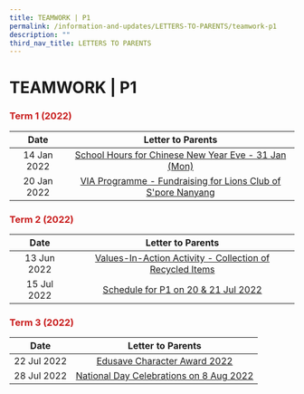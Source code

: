 ```yaml
---
title: TEAMWORK | P1
permalink: /information-and-updates/LETTERS-TO-PARENTS/teamwork-p1
description: ""
third_nav_title: LETTERS TO PARENTS
---
```

# TEAMWORK | P1

### <span style = "color: #c81b1b"> <b>Term 1 (2022)</b> </span>

<table>
<thead>
  <tr>
    <th style="text-align: center;">Date</th>
    <th style="text-align: center;">Letter to Parents</th>
  </tr>
</thead>
<tbody>
  <tr>
    <td style="text-align: center;">14 Jan 2022</td>
    <td style="text-align: center;"><a href="/files/INFORMATION%20AND%20UPDATES/Letter%20To%20Parents/Teamwork%201/020%20Sch%20Hours%20on%20CNY%20Eve%2031%20Jan%202022.pdf" target = "_blank">School Hours for Chinese New Year Eve - 31 Jan (Mon)</a></td>
  </tr>
  <tr>
    <td style="text-align: center;"> 20 Jan 2022</td>
    <td style="text-align: center;"> <a href="/files/INFORMATION%20AND%20UPDATES/Letter%20To%20Parents/Teamwork%201/022%20VIA%20Programme%20Fundraising%20for%20Lions%20Club%20of%20Singapore%20Nanyang.pdf" target = "_blank">VIA Programme - Fundraising for Lions Club of S'pore Nanyang</a></td>
  </tr>
</tbody>
</table>

### <span style = "color: #c81b1b"> <b>Term 2 (2022)</b> </span>

<table>
<thead>
  <tr>
    <th style="text-align: center;">Date</th>
    <th style="text-align: center;">Letter to Parents</th>
  </tr>
</thead>
<tbody>
  <tr>
    <td style="text-align: center;">13 Jun 2022</td>
    <td style="text-align: center;"><a href="/files/INFORMATION%20AND%20UPDATES/Letter%20To%20Parents/Teamwork%201/044%20Collection%20of%20Recycled%20items.pdf" target = "_blank">Values-In-Action Activity - Collection of Recycled Items</a></td>
  </tr>
  <tr>
    <td style="text-align: center;"> 15 Jul 2022</td>
    <td style="text-align: center;"> <a href="/files/INFORMATION%20AND%20UPDATES/Letter%20To%20Parents/Teamwork%201/052%20Schedule%20for%20P1%20on%2020%20and%2021%20July.pdf" target = "_blank">Schedule for P1 on 20 &amp; 21 Jul 2022</a></td>
  </tr>
</tbody>
</table>

### <span style = "color: #c81b1b"> <b>Term 3 (2022)</b> </span>

<table>
<thead>
  <tr>
    <th style="text-align: center;">Date</th>
    <th style="text-align: center;">Letter to Parents</th>
  </tr>
</thead>
<tbody>
  <tr>
    <td style="text-align: center;">22 Jul 2022</td>
    <td style="text-align: center;"><a href="/files/INFORMATION%20AND%20UPDATES/Letter%20To%20Parents/Teamwork%201/050%20ECHA%20letter%20to%20parents%202022.pdf" target = "_blank">Edusave Character Award 2022</a></td>
  </tr>
  <tr>
    <td style="text-align: center;"> 28 Jul 2022</td>
    <td style="text-align: center;"><a href="/files/INFORMATION%20AND%20UPDATES/Letter%20To%20Parents/Teamwork%201/058%20National%20Day%20Celebrations%20on%208%20Aug%202022.pdf" target = "_blank"> National Day Celebrations on 8 Aug 2022</a></td>
  </tr>
</tbody>
</table>
